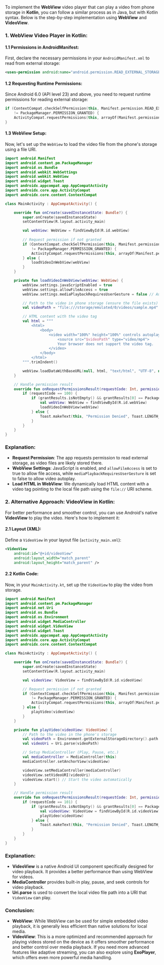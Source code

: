To implement the **WebView** video player that can play a video from phone storage in **Kotlin**, you can follow a similar process as in Java, but with Kotlin syntax. Below is the step-by-step implementation using **WebView** and **VideoView**.

### 1. **WebView Video Player in Kotlin**:

#### 1.1 **Permissions in AndroidManifest**:
First, declare the necessary permissions in your `AndroidManifest.xml` to read from external storage:

```xml
<uses-permission android:name="android.permission.READ_EXTERNAL_STORAGE" />
```

#### 1.2 **Requesting Runtime Permissions**:
Since Android 6.0 (API level 23) and above, you need to request runtime permissions for reading external storage:

```kotlin
if (ContextCompat.checkSelfPermission(this, Manifest.permission.READ_EXTERNAL_STORAGE)
    != PackageManager.PERMISSION_GRANTED) {
    ActivityCompat.requestPermissions(this, arrayOf(Manifest.permission.READ_EXTERNAL_STORAGE), 100)
}
```

#### 1.3 **WebView Setup**:
Now, let's set up the `WebView` to load the video file from the phone's storage using a file URI.

```kotlin
import android.Manifest
import android.content.pm.PackageManager
import android.os.Bundle
import android.webkit.WebSettings
import android.webkit.WebView
import android.widget.Toast
import androidx.appcompat.app.AppCompatActivity
import androidx.core.app.ActivityCompat
import androidx.core.content.ContextCompat

class MainActivity : AppCompatActivity() {

    override fun onCreate(savedInstanceState: Bundle?) {
        super.onCreate(savedInstanceState)
        setContentView(R.layout.activity_main)

        val webView: WebView = findViewById(R.id.webView)
        
        // Request permission if not granted
        if (ContextCompat.checkSelfPermission(this, Manifest.permission.READ_EXTERNAL_STORAGE) 
            != PackageManager.PERMISSION_GRANTED) {
            ActivityCompat.requestPermissions(this, arrayOf(Manifest.permission.READ_EXTERNAL_STORAGE), 100)
        } else {
            loadVideoInWebView(webView)
        }
    }

    private fun loadVideoInWebView(webView: WebView) {
        webView.settings.javaScriptEnabled = true
        webView.settings.allowFileAccess = true
        webView.settings.mediaPlaybackRequiresUserGesture = false // Autoplay support

        // Path to the video in phone storage (ensure the file exists)
        val videoPath = "file:///storage/emulated/0/videos/sample.mp4"

        // HTML content with the video tag
        val html = """
            <html>
                <body>
                    <video width="100%" height="100%" controls autoplay>
                        <source src="$videoPath" type="video/mp4">
                        Your browser does not support the video tag.
                    </video>
                </body>
            </html>
        """.trimIndent()

        webView.loadDataWithBaseURL(null, html, "text/html", "UTF-8", null)
    }

    // Handle permission result
    override fun onRequestPermissionsResult(requestCode: Int, permissions: Array<out String>, grantResults: IntArray) {
        if (requestCode == 100) {
            if (grantResults.isNotEmpty() && grantResults[0] == PackageManager.PERMISSION_GRANTED) {
                val webView: WebView = findViewById(R.id.webView)
                loadVideoInWebView(webView)
            } else {
                Toast.makeText(this, "Permission Denied", Toast.LENGTH_SHORT).show()
            }
        }
    }
}
```

### Explanation:
- **Request Permission**: The app requests permission to read external storage, as video files are likely stored there.
- **WebView Settings**: JavaScript is enabled, and `allowFileAccess` is set to true to allow file access, while `mediaPlaybackRequiresUserGesture` is set to false to allow video autoplay.
- **Load HTML in WebView**: We dynamically load HTML content with a video tag pointing to the local file path using the `file://` URI scheme.

### 2. **Alternative Approach: VideoView in Kotlin**:

For better performance and smoother control, you can use Android's native **VideoView** to play the video. Here's how to implement it:

#### 2.1 **Layout (XML)**:
Define a `VideoView` in your layout file (`activity_main.xml`):

```xml
<VideoView
    android:id="@+id/videoView"
    android:layout_width="match_parent"
    android:layout_height="match_parent" />
```

#### 2.2 **Kotlin Code**:
Now, in your `MainActivity.kt`, set up the `VideoView` to play the video from storage.

```kotlin
import android.Manifest
import android.content.pm.PackageManager
import android.net.Uri
import android.os.Bundle
import android.os.Environment
import android.widget.MediaController
import android.widget.VideoView
import android.widget.Toast
import androidx.appcompat.app.AppCompatActivity
import androidx.core.app.ActivityCompat
import androidx.core.content.ContextCompat

class MainActivity : AppCompatActivity() {

    override fun onCreate(savedInstanceState: Bundle?) {
        super.onCreate(savedInstanceState)
        setContentView(R.layout.activity_main)

        val videoView: VideoView = findViewById(R.id.videoView)

        // Request permission if not granted
        if (ContextCompat.checkSelfPermission(this, Manifest.permission.READ_EXTERNAL_STORAGE)
            != PackageManager.PERMISSION_GRANTED) {
            ActivityCompat.requestPermissions(this, arrayOf(Manifest.permission.READ_EXTERNAL_STORAGE), 101)
        } else {
            playVideo(videoView)
        }
    }

    private fun playVideo(videoView: VideoView) {
        // Path to the video in the phone's storage
        val videoPath = Environment.getExternalStorageDirectory().path + "/videos/sample.mp4"
        val videoUri = Uri.parse(videoPath)

        // Setup MediaController (Play, Pause, etc.)
        val mediaController = MediaController(this)
        mediaController.setAnchorView(videoView)

        videoView.setMediaController(mediaController)
        videoView.setVideoURI(videoUri)
        videoView.start() // Start the video automatically
    }

    // Handle permission result
    override fun onRequestPermissionsResult(requestCode: Int, permissions: Array<out String>, grantResults: IntArray) {
        if (requestCode == 101) {
            if (grantResults.isNotEmpty() && grantResults[0] == PackageManager.PERMISSION_GRANTED) {
                val videoView: VideoView = findViewById(R.id.videoView)
                playVideo(videoView)
            } else {
                Toast.makeText(this, "Permission Denied", Toast.LENGTH_SHORT).show()
            }
        }
    }
}
```

### Explanation:
- **VideoView** is a native Android UI component specifically designed for video playback. It provides a better performance than using WebView for videos.
- **MediaController** provides built-in play, pause, and seek controls for video playback.
- **Uri.parse** is used to convert the local video file path into a URI that `VideoView` can play.

### Conclusion:
- **WebView**: While WebView can be used for simple embedded video playback, it is generally less efficient than native solutions for local media.
- **VideoView**: This is a more optimized and recommended approach for playing videos stored on the device as it offers smoother performance and better control over media playback. If you need more advanced features like adaptive streaming, you can also explore using **ExoPlayer**, which offers even more powerful media handling.
